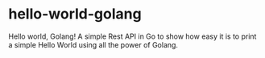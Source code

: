 # hello-world-golang
Hello world, Golang! A simple Rest API in Go to show how easy it is to print a simple Hello World using all the power of Golang.
